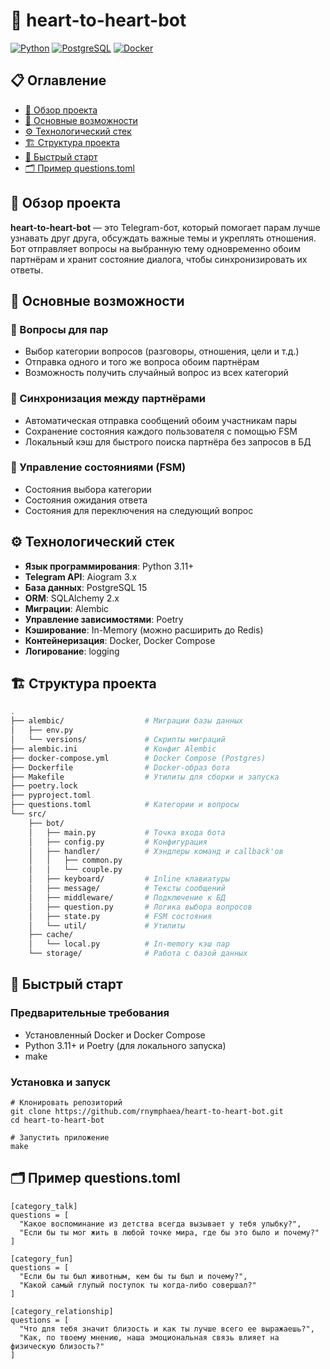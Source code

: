 # 💬 heart-to-heart-bot

[![Python](https://img.shields.io/badge/python-%3E=3.11-green?logo=python)](https://www.python.org/)
[![PostgreSQL](https://img.shields.io/badge/PostgreSQL-17-darkblue?style=flat-square&logo=postgresql)](https://www.postgresql.org/)
[![Docker](https://img.shields.io/badge/Docker-24-2496ED?logo=docker)](https://www.docker.com/)


## 📋 Оглавление
- [🌟 Обзор проекта](#-обзор-проекта)
- [🚀 Основные возможности](#-основные-возможности)
- [⚙️ Технологический стек](#️-технологический-стек)
- [🏗️ Структура проекта](#️-структура-проекта)
- [🚀 Быстрый старт](#-быстрый-старт)
- [🗂 Пример questions.toml](#-пример-questionstoml)

## 🌟 Обзор проекта

**heart-to-heart-bot** — это Telegram-бот, который помогает парам лучше узнавать друг друга, обсуждать важные темы и укреплять отношения.  
Бот отправляет вопросы на выбранную тему одновременно обоим партнёрам и хранит состояние диалога, чтобы синхронизировать их ответы.

## 🚀 Основные возможности

### 💬 Вопросы для пар
- Выбор категории вопросов (разговоры, отношения, цели и т.д.)
- Отправка одного и того же вопроса обоим партнёрам
- Возможность получить случайный вопрос из всех категорий

### 🔄 Синхронизация между партнёрами
- Автоматическая отправка сообщений обоим участникам пары
- Сохранение состояния каждого пользователя с помощью FSM
- Локальный кэш для быстрого поиска партнёра без запросов в БД

### 🧠 Управление состояниями (FSM)
- Состояния выбора категории
- Состояния ожидания ответа
- Состояния для переключения на следующий вопрос

## ⚙️ Технологический стек

- **Язык программирования**: Python 3.11+
- **Telegram API**: Aiogram 3.x
- **База данных**: PostgreSQL 15
- **ORM**: SQLAlchemy 2.x
- **Миграции**: Alembic
- **Управление зависимостями**: Poetry
- **Кэширование**: In-Memory (можно расширить до Redis)
- **Контейнеризация**: Docker, Docker Compose
- **Логирование**: logging

## 🏗️ Структура проекта

```bash
.
├── alembic/                  # Миграции базы данных
│   ├── env.py
│   └── versions/             # Скрипты миграций
├── alembic.ini               # Конфиг Alembic
├── docker-compose.yml        # Docker Compose (Postgres)
├── Dockerfile                # Docker-образ бота
├── Makefile                  # Утилиты для сборки и запуска
├── poetry.lock
├── pyproject.toml
├── questions.toml            # Категории и вопросы
└── src/
    ├── bot/
    │   ├── main.py           # Точка входа бота
    │   ├── config.py         # Конфигурация
    │   ├── handler/          # Хэндлеры команд и callback'ов
    │   │   ├── common.py
    │   │   └── couple.py
    │   ├── keyboard/         # Inline клавиатуры
    │   ├── message/          # Тексты сообщений
    │   ├── middleware/       # Подключение к БД
    │   ├── question.py       # Логика выбора вопросов
    │   ├── state.py          # FSM состояния
    │   └── util/             # Утилиты
    ├── cache/
    │   └── local.py          # In-memory кэш пар
    └── storage/              # Работа с базой данных
```

## 🚀 Быстрый старт
### Предварительные требования

- Установленный Docker и Docker Compose
- Python 3.11+ и Poetry (для локального запуска)
- make 

### Установка и запуск
```
# Клонировать репозиторий
git clone https://github.com/rnymphaea/heart-to-heart-bot.git
cd heart-to-heart-bot

# Запустить приложение
make
```


## 🗂 Пример questions.toml
```
[category_talk]
questions = [
  "Какое воспоминание из детства всегда вызывает у тебя улыбку?",
  "Если бы ты мог жить в любой точке мира, где бы это было и почему?"
]

[category_fun]
questions = [
  "Если бы ты был животным, кем бы ты был и почему?",
  "Какой самый глупый поступок ты когда-либо совершал?"
]

[category_relationship]
questions = [
  "Что для тебя значит близость и как ты лучше всего ее выражаешь?",
  "Как, по твоему мнению, наша эмоциональная связь влияет на физическую близость?"
]
```

